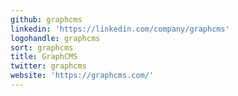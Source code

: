```yaml
---
github: graphcms
linkedin: 'https://linkedin.com/company/graphcms'
logohandle: graphcms
sort: graphcms
title: GraphCMS
twitter: graphcms
website: 'https://graphcms.com/'
---
```

